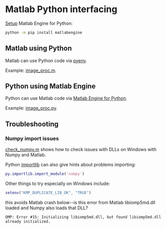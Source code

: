 # Matlab Python interfacing

[Setup](https://www.mathworks.com/help/matlab/matlab_external/install-the-matlab-engine-for-python.html)
Matlab Engine for Python:

```sh
python -m pip install matlabengine
```

## Matlab using Python

Matlab can use Python code via
[pyenv](https://www.mathworks.com/help/matlab/ref/pyenv.html).

Example: [image_proc.m](./image_proc.m).

## Python using Matlab Engine

Python can use Matlab code via
[Matlab Engine for Python](https://www.mathworks.com/help/matlab/apiref/matlab.engine.matlabengine.html).

Example: [image_proc.py](./image_proc.py).

## Troubleshooting

### Numpy import issues

[check_numpy.m](./check_numpy.m)
shows how to check issues with DLLs on Windows with Numpy and Matlab.

Python
[importlib](https://docs.python.org/3/library/importlib.html)
can also give hints about problems importing:

```matlab
py.importlib.import_module('numpy')
```

Other things to try especially on Windows include:

```matlab
setenv("KMP_DUPLICATE_LIB_OK", "TRUE")
```

this avoids Matlab crash below--is this error from Matlab libiomp5md.dll loaded and Numpy also loads that DLL?

```
OMP: Error #15: Initializing libiomp5md.dll, but found libiomp5md.dll already initialized.
```
